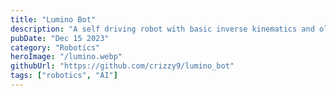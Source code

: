 ```yaml
---
title: "Lumino Bot"
description: "A self driving robot with basic inverse kinematics and ollama integration with raspberry pi and tachyeon"
pubDate: "Dec 15 2023"
category: "Robotics"
heroImage: "/lumino.webp"
githubUrl: "https://github.com/crizzy9/lumino_bot"
tags: ["robotics", "AI"]
---
```

